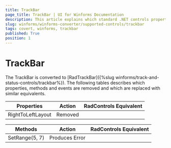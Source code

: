 ```yaml
---
title: TrackBar
page_title: TrackBar | UI for Winforms Documentation
description: This article explains which standard .NET controls properties are removed and which are replaced with similar equivalents. 
slug: winforms/winforms-converter/supported-controls/trackbar
tags: covert, winforms, trackbar
published: True
position: 1
---
```


# TrackBar

The TrackBar is converted to [RadTrackBar]({%slug winforms/track-and-status-controls/trackbar%}). The following tables describes which properties, methods and events are removed and which are replaced with similar equivalents.

|Properties|Action|RadControls Equivalent|
|---|---|---|
|RightToLeftLayout|Removed|   |

|Methods|Action|RadControls Equivalent|
|---|---|---|
|SetRange(5, 7)|Produces Error||
